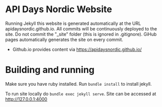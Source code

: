 # API Days Nordic Website 

Running Jekyll this website is generated automatically at the URL apidaysnordic.github.io.
All commits will be continuously deployed to the site.
Do not commit the "_site" folder (this is ignored in .gitignore).
GiHub pages automatically generates the site on every commit.

* Github.io provides content via https://apidaysnordic.github.io/


# Building and running
Make sure you have ruby installed. Run
`bundle install` to install jekyll.

To run site locally do
`bundle exec jekyll serve`. Site can be accessed at http://127.0.0.1:4000


